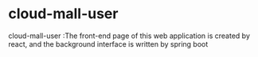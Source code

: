 # cloud-mall-user
cloud-mall-user :The front-end page of this web application is created by react, and the background interface is written by spring boot
